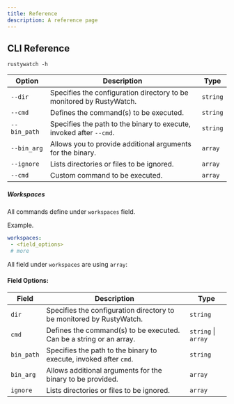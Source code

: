 ```yaml
---
title: Reference
description: A reference page
---
```


## CLI Reference

```shell
rustywatch -h
```

| **Option**   | **Description**                                                | **Type**    |
|--------------|----------------------------------------------------------------|-------------|
| `--dir`      | Specifies the configuration directory to be monitored by RustyWatch. | `string`    |
| `--cmd`      | Defines the command(s) to be executed.                         | `string`    |
| `--bin_path` | Specifies the path to the binary to execute, invoked after `--cmd`. | `string`    |
| `--bin_arg`  | Allows you to provide additional arguments for the binary.     | `array`     |
| `--ignore`   | Lists directories or files to be ignored.                      | `array`     |
| `--cmd`      | Custom command to be executed.                                 | `array`    |

##### Workspaces

All commands define under `workspaces` field.

Example.

```yaml
workspaces:
 - <field_options>
 # more
```

All field under `workspaces` are using `array`:


#### Field Options:

| **Field**     | **Description**                                                  | **Type**             |
|---------------|------------------------------------------------------------------|----------------------|
| `dir`         | Specifies the configuration directory to be monitored by RustyWatch. | `string`             |
| `cmd`         | Defines the command(s) to be executed. Can be a string or an array. | `string` \| `array`  |
| `bin_path`    | Specifies the path to the binary to execute, invoked after `cmd`.    | `string`             |
| `bin_arg`     | Allows additional arguments for the binary to be provided.        | `array`              |
| `ignore`      | Lists directories or files to be ignored.                        | `array`              |

